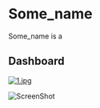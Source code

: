 # Some_name

Some_name is a 



## Dashboard
[![1.jpg](https://s8.postimg.org/ss662n2hx/image.jpg)](https://postimg.org/image/3m57vt17l/)


![ScreenShot](https://raw.githubusercontent.com/daVincere/AngelHack2017/master/3.JPG)
